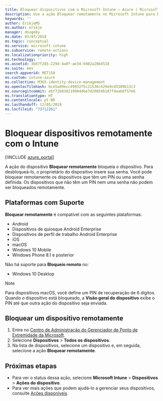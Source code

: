```yaml
---
title: Bloquear dispositivos com o Microsoft Intune – Azure | Microsoft Docs
description: Use a ação Bloquear remotamente no Microsoft Intune para bloquear um dispositivo protegido por um PIN ou por senha.
keywords: ''
author: ErikjeMS
ms.author: erikje
manager: dougeby
ms.date: 03/07/2018
ms.topic: conceptual
ms.service: microsoft-intune
ms.subservice: remote-actions
ms.localizationpriority: high
ms.technology: ''
ms.assetid: 3b67f285-229d-4a0f-ae34-0402a20b4518
ms.suite: ems
search.appverid: MET150
ms.custom: intune-azure
ms.collection: M365-identity-device-management
ms.openlocfilehash: bce5a89ecc49952f5c21536c429e9cd3309b13c3
ms.sourcegitcommit: ebf72b038219904d6e7d20024b107f4aa68f57e6
ms.translationtype: HT
ms.contentlocale: pt-BR
ms.lasthandoff: 12/05/2019
ms.locfileid: "73712261"
---
```

# <a name="remotely-lock-devices-with-intune"></a>Bloquear dispositivos remotamente com o Intune

[!INCLUDE [azure_portal](../includes/azure_portal.md)]

A ação do dispositivo **Bloquear remotamente** bloqueia o dispositivo. Para desbloqueá-lo, o proprietário do dispositivo insere sua senha. Você pode bloquear remotamente os dispositivos que têm um PIN ou uma senha definida. Os dispositivos que não têm um PIN nem uma senha não podem ser bloqueados remotamente.

## <a name="supported-platforms"></a>Plataformas com Suporte

**Bloquear remotamente** é compatível com as seguintes plataformas:

- Android
- Dispositivos de quiosque Android Enterprise
- Dispositivos de perfil de trabalho Android Enterprise
- iOS
- macOS
- Windows 10 Mobile
- Windows Phone 8.1 e posterior

Não há suporte para **Bloqueio remoto** no:
- Windows 10 Desktop

> [!NOTE]
> Para dispositivos macOS, você define um PIN de recuperação de 6 dígitos. Quando o dispositivo está bloqueado, a **Visão geral do dispositivo** exibe o PIN até que outra ação do dispositivo seja enviada.

## <a name="remote-lock-a-device"></a>Bloquear um dispositivo remotamente

1. Entre no [Centro de Administração do Gerenciador de Ponto de Extremidade da Microsoft](https://go.microsoft.com/fwlink/?linkid=2109431).
3. Selecione **Dispositivos** > **Todos os dispositivos**.
4. Na lista de dispositivos, selecione um dispositivo e, em seguida, selecione a ação **Bloquear remotamente**.

## <a name="next-steps"></a>Próximas etapas

- Para ver o status dessa ação, selecione **Microsoft Intune** > **Dispositivos** > **Ações do dispositivo**. 
- Para ver mais ações que podem ajudá-lo a gerenciar seus dispositivos, consulte [Ações disponíveis](device-management.md).
